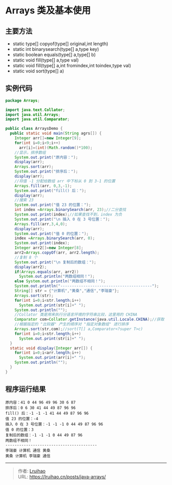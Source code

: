 # Arrays 类及基本使用


## 主要方法

- static type[] copyof(type[] original,int length)
- static int binarysearch(type[] a,type key)
- static boolean equals(type[] a,type[] b)
- static void fill(type[] a,type val)
- static void fill(type[] a,int fromindex,int toindex,type val)
- static void sort(type[] a)

<!--more-->

## 实例代码

```java
package Arrays;

import java.text.Collator;
import java.util.Arrays;
import java.util.Comparator;

public class ArraysDemo {
  public static void main(String agrs[]) {
    Integer arr[]=new Integer[9];
    for(int i=0;i<9;i++)
      arr[i]=(int)(Math.random()*100);
    //显示，排序数组
    System.out.print("原内容：");
    display(arr);
    Arrays.sort(arr);
    System.out.print("排序后：");
    display(arr);
    //将值 -1 分配给数组 arr 中下标从 0 到 3-1 的位置
    Arrays.fill(arr, 0,3,-1);
    System.out.print("fill() 后：");
    display(arr);
    //搜索 23
    System.out.print("值 23 的位置：");
    int index =Arrays.binarySearch(arr, 23);//二分查找
    System.out.print(index);//如果查找不到，index 为负
    System.out.print("\n 插入 0 在 3 号位置：");
    Arrays.fill(arr,3,4,0);
    display(arr);
    System.out.print("值 0 的位置：");
    index =Arrays.binarySearch(arr, 0);
    System.out.print(index);
    Integer arr2[]=new Integer[8];
    arr2=Arrays.copyOf(arr, arr2.length);
    //复制 8 个
    System.out.print("\n 复制后的数组：");
    display(arr2);
    if(Arrays.equals(arr, arr2))
      System.out.println("两数组相同！");
    else System.out.println("两数组不相同！");
    System.out.println("----------------------------------------");
    String[] str = {"计算机","黄桑","通信","李瑞豪"};
    Arrays.sort(str);
    for(int i=0;i<str.length;i++)
      System.out.print(str[i]+" ");
    System.out.println("");
    //Collator 类是用来执行分语言环境的字符串比较，这里用的 CHINA
    Comparator com=Collator.getInstance(java.util.Locale.CHINA);//获取 Comparator 对象，参数表示按中文排序
    //根据指定的 "比较器" 产生的顺序对 "指定对象数组" 进行排序
    Arrays.sort(str,com);//sort(T[] a,Comparator<?super T>c)
    for(int i=0;i<str.length;i++)
      System.out.print(str[i]+" ");
  }
  static void display(Integer arr[]) {
    for(int i=0;i<arr.length;i++)
      System.out.print(arr[i]+" ");
    System.out.println("");
  }
}
```

## 程序运行结果

```plain
原内容：41 0 44 96 49 96 30 6 87
排序后：0 6 30 41 44 49 87 96 96
fill() 后：-1 -1 -1 41 44 49 87 96 96
值 23 的位置：-4
插入 0 在 3 号位置：-1 -1 -1 0 44 49 87 96 96
值 0 的位置：3
复制后的数组：-1 -1 -1 0 44 49 87 96
两数组不相同！
----------------------------------------
李瑞豪 计算机 通信 黄桑
黄桑 计算机 李瑞豪 通信
```


---

> 作者: [Lruihao](https://github.com/Lruihao)  
> URL: https://lruihao.cn/posts/java-arrays/  

